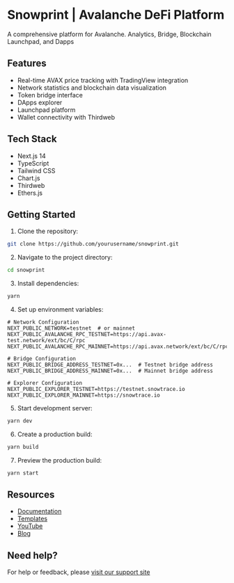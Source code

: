 # Snowprint | Avalanche DeFi Platform

A comprehensive platform for Avalanche.  Analytics, Bridge, Blockchain Launchpad, and Dapps

## Features

- Real-time AVAX price tracking with TradingView integration
- Network statistics and blockchain data visualization
- Token bridge interface
- DApps explorer
- Launchpad platform
- Wallet connectivity with Thirdweb

## Tech Stack

- Next.js 14
- TypeScript
- Tailwind CSS
- Chart.js
- Thirdweb
- Ethers.js

## Getting Started

1. Clone the repository:

```bash
git clone https://github.com/yourusername/snowprint.git
```

2. Navigate to the project directory:

```bash
cd snowprint
```

3. Install dependencies:

```bash
yarn
```

4. Set up environment variables:

```env:.env.example
# Network Configuration
NEXT_PUBLIC_NETWORK=testnet  # or mainnet
NEXT_PUBLIC_AVALANCHE_RPC_TESTNET=https://api.avax-test.network/ext/bc/C/rpc
NEXT_PUBLIC_AVALANCHE_RPC_MAINNET=https://api.avax.network/ext/bc/C/rpc

# Bridge Configuration
NEXT_PUBLIC_BRIDGE_ADDRESS_TESTNET=0x...  # Testnet bridge address
NEXT_PUBLIC_BRIDGE_ADDRESS_MAINNET=0x...  # Mainnet bridge address

# Explorer Configuration
NEXT_PUBLIC_EXPLORER_TESTNET=https://testnet.snowtrace.io
NEXT_PUBLIC_EXPLORER_MAINNET=https://snowtrace.io
```

5. Start development server:

```bash
yarn dev
```

6. Create a production build:

```bash
yarn build
```

7. Preview the production build:

```bash
yarn start
```

## Resources

- [Documentation](https://portal.thirdweb.com/typescript/v5)
- [Templates](https://thirdweb.com/templates)
- [YouTube](https://www.youtube.com/c/thirdweb)
- [Blog](https://blog.thirdweb.com)

## Need help?

For help or feedback, please [visit our support site](https://thirdweb.com/support)
